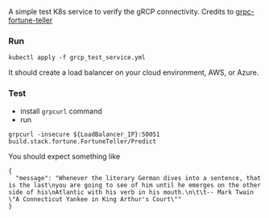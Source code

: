 A simple test K8s service to verify the gRCP connectivity. Credits to [grpc-fortune-teller](https://github.com/kubernetes/ingress-nginx/tree/master/images/grpc-fortune-teller)


### Run
```
kubectl apply -f grcp_test_service.yml
```

It should create a load balancer on your cloud environment, AWS, or Azure.



### Test 
- install `grpcurl` command
- run 
```
grpcurl -insecure ${LoadBalancer_IP}:50051  build.stack.fortune.FortuneTeller/Predict
```
You should expect something like 
```
{
  "message": "Whenever the literary German dives into a sentence, that is the last\nyou are going to see of him until he emerges on the other side of his\nAtlantic with his verb in his mouth.\n\t\t-- Mark Twain \"A Connecticut Yankee in King Arthur's Court\""
}
```
